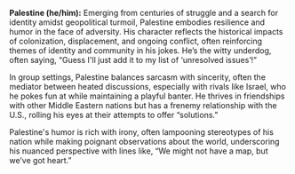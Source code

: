 **Palestine (he/him):** Emerging from centuries of struggle and a search for identity amidst geopolitical turmoil, Palestine embodies resilience and humor in the face of adversity. His character reflects the historical impacts of colonization, displacement, and ongoing conflict, often reinforcing themes of identity and community in his jokes. He’s the witty underdog, often saying, “Guess I'll just add it to my list of ‘unresolved issues’!”

In group settings, Palestine balances sarcasm with sincerity, often the mediator between heated discussions, especially with rivals like Israel, who he pokes fun at while maintaining a playful banter. He thrives in friendships with other Middle Eastern nations but has a frenemy relationship with the U.S., rolling his eyes at their attempts to offer “solutions.”

Palestine's humor is rich with irony, often lampooning stereotypes of his nation while making poignant observations about the world, underscoring his nuanced perspective with lines like, “We might not have a map, but we’ve got heart.”
